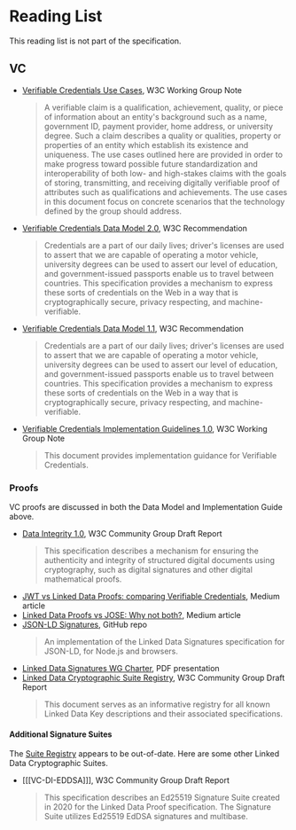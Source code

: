 # Reading List

This reading list is not part of the specification.

## VC

- [Verifiable Credentials Use Cases](https://www.w3.org/TR/vc-use-cases/), W3C Working Group Note
  > A verifiable claim is a qualification, achievement, quality, or piece of information about an entity's background such as a name, government ID, payment provider, home address, or university degree. Such a claim describes a quality or qualities, property or properties of an entity which establish its existence and uniqueness. The use cases outlined here are provided in order to make progress toward possible future standardization and interoperability of both low- and high-stakes claims with the goals of storing, transmitting, and receiving digitally verifiable proof of attributes such as qualifications and achievements. The use cases in this document focus on concrete scenarios that the technology defined by the group should address.
- [Verifiable Credentials Data Model 2.0](https://www.w3.org/TR/vc-data-model-2.0/), W3C Recommendation
  > Credentials are a part of our daily lives; driver's licenses are used to assert that we are capable of operating a motor vehicle, university degrees can be used to assert our level of education, and government-issued passports enable us to travel between countries. This specification provides a mechanism to express these sorts of credentials on the Web in a way that is cryptographically secure, privacy respecting, and machine-verifiable.
- [Verifiable Credentials Data Model 1.1](https://www.w3.org/TR/vc-data-model/), W3C Recommendation
  > Credentials are a part of our daily lives; driver's licenses are used to assert that we are capable of operating a motor vehicle, university degrees can be used to assert our level of education, and government-issued passports enable us to travel between countries. This specification provides a mechanism to express these sorts of credentials on the Web in a way that is cryptographically secure, privacy respecting, and machine-verifiable.
- [Verifiable Credentials Implementation Guidelines 1.0](https://www.w3.org/TR/vc-imp-guide/), W3C Working Group Note
  > This document provides implementation guidance for Verifiable Credentials.

### Proofs

VC proofs are discussed in both the Data Model and Implementation Guide above.

- [Data Integrity 1.0](https://w3c-ccg.github.io/data-integrity-spec/), W3C Community Group Draft Report
  > This specification describes a mechanism for ensuring the authenticity and integrity of structured digital documents using cryptography, such as digital signatures and other digital mathematical proofs.
- [JWT vs Linked Data Proofs: comparing Verifiable Credentials](https://medium.com/mattr-global/jwt-vs-linked-data-proofs-comparing-vc-assertion-formats-a2a4e6671d57), Medium article
- [Linked Data Proofs vs JOSE: Why not both?](https://medium.com/transmute-techtalk/linked-data-proofs-vs-jose-why-not-both-1594393418cc), Medium article
- [JSON-LD Signatures](https://github.com/digitalbazaar/jsonld-signatures), GitHub repo
  > An implementation of the Linked Data Signatures specification for JSON-LD, for Node.js and browsers.
- [Linked Data Signatures WG Charter](https://lists.w3.org/Archives/Public/public-credentials/2021May/att-0082/2021-Linked-Data-Security-WG-Charter.pdf), PDF presentation
- [Linked Data Cryptographic Suite Registry](https://w3c-ccg.github.io/ld-cryptosuite-registry/), W3C Community Group Draft Report
  > This document serves as an informative registry for all known Linked Data Key descriptions and their associated specifications.

#### Additional Signature Suites

The [Suite Registry](https://w3c-ccg.github.io/ld-cryptosuite-registry/) appears to be out-of-date. Here are some other Linked Data Cryptographic Suites.

- [[[VC-DI-EDDSA]]], W3C Community Group Draft Report
  > This specification describes an Ed25519 Signature Suite created in 2020 for the Linked Data Proof specification. The Signature Suite utilizes Ed25519 EdDSA signatures and multibase.
